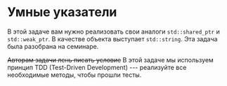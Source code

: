 # Умные указатели

В этой задаче вам нужно реализовать свои аналоги `std::shared_ptr` и `std::weak_ptr`. В качестве объекта выступает
`std::string`. Эта задача была разобрана на семинаре.

~~Авторам задачи лень писать условие~~ В этой задаче мы используем принцип TDD
(Test-Driven Development) ---
реализуйте все необходимые методы, чтобы прошли тесты.
